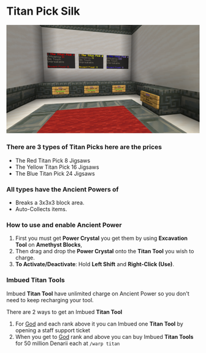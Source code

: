 # Titan Pick Silk

![](<../../.gitbook/assets/The Titan Pick Silk.png>)

  ### There are 3 types of Titan Picks here are the prices
  
  - The Red Titan Pick 8 Jigsaws
  - The Yellow Titan Pick 16 Jigsaws
  - The Blue Titan Pick 24 Jigsaws
  
  ### All types have the Ancient Powers of

  - Breaks a 3x3x3 block area.
  - Auto-Collects items.
  
  ### How to use and enable Ancient Power

  1. First you must get **Power Crystal** you get them by using **Excavation Tool** on **Amethyst Blocks**, 
  2. Then drag and drop the **Power Crystal** onto the **Titan Tool** you wish to charge.
  3. **To Activate/Deactivate**: Hold **Left Shift** and **Right-Click (Use)**.

  ### Imbued Titan Tools

  Imbued **Titan Tool** have unlimited charge on Ancient Power so you don't need to keep recharging your tool.

  There are 2 ways to get an Imbued **Titan Tool**

  1. For [God](../ranks/divine-tier/01-god.md) and each rank above it you can Imbued one **Titan Tool** by opening a staff support ticket
  2. When you get to [God](../ranks/divine-tier/01-god.md) rank and above you can buy Imbued **Titan Tools** for 50 million Denarii each at `/warp titan`